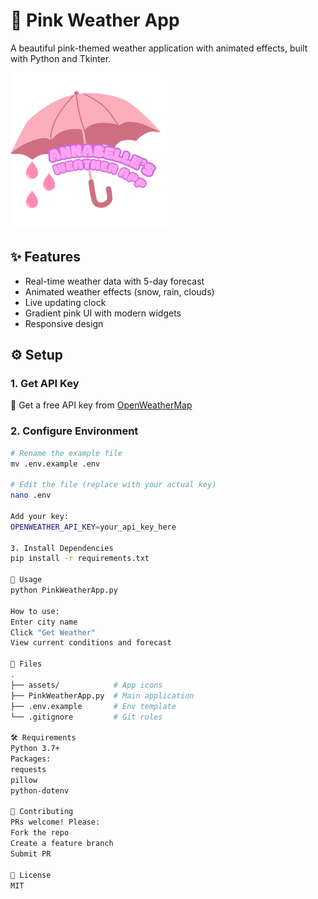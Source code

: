 # 🌸 Pink Weather App

A beautiful pink-themed weather application with animated effects, built with Python and Tkinter.

![App Screenshot](assets/pink_weather.png)

## ✨ Features
- Real-time weather data with 5-day forecast
- Animated weather effects (snow, rain, clouds)
- Live updating clock
- Gradient pink UI with modern widgets
- Responsive design

## ⚙️ Setup

### 1. Get API Key
🔑 Get a free API key from [OpenWeatherMap](https://openweathermap.org/api)

### 2. Configure Environment
```bash
# Rename the example file
mv .env.example .env

# Edit the file (replace with your actual key)
nano .env

Add your key:
OPENWEATHER_API_KEY=your_api_key_here

3. Install Dependencies
pip install -r requirements.txt

🚀 Usage
python PinkWeatherApp.py

How to use:
Enter city name
Click "Get Weather"
View current conditions and forecast

📂 Files
.
├── assets/            # App icons
├── PinkWeatherApp.py  # Main application
├── .env.example       # Env template
└── .gitignore         # Git rules

🛠️ Requirements
Python 3.7+
Packages:
requests
pillow
python-dotenv

🤝 Contributing
PRs welcome! Please:
Fork the repo
Create a feature branch
Submit PR

📄 License
MIT
